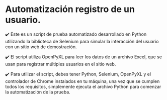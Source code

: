 # Automatización registro de un usuario.

✔️ Este es un script de prueba automatizado desarrollado en Python utilizando la biblioteca de Selenium para simular la interacción del usuario con un sitio web de demostración.

✔️ El script utiliza OpenPyXL para leer los datos de un archivo Excel, que se usan para registrar múltiples usuarios en el sitio web.

✔️ Para utilizar el script, debes tener Python, Selenium, OpenPyXL y el controlador de Chrome instalados en tu máquina, 
una vez que se cumplen todos los requisitos, simplemente ejecuta el archivo Python para comenzar la automatización de la prueba.

